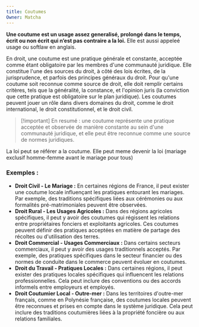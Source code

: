 ```yaml
---
title: Coutumes
Owner: Matcha
---
```

**Une coutume est un usage assez generalisé, prolongé dans le temps, écrit ou non écrit qui n’est pas contraire a la loi.**
Elle est aussi appeleé usage ou softlaw en anglais.
  
En droit, une coutume est une pratique générale et constante, acceptée comme étant obligatoire par les membres d'une communauté juridique. Elle constitue l'une des sources du droit, à côté des lois écrites, de la jurisprudence, et parfois des principes généraux du droit.
Pour qu'une coutume soit reconnue comme source de droit, elle doit remplir certains critères, tels que la généralité, la constance, et l'opinion juris (la conviction que cette pratique est obligatoire sur le plan juridique). Les coutumes peuvent jouer un rôle dans divers domaines du droit, comme le droit international, le droit constitutionnel, et le droit civil.

> [!important] En resumé : une coutume représente une pratique acceptée et observée de manière constante au sein d'une communauté juridique, et elle peut être reconnue comme une source de normes juridiques.
  
La loi peut se référer a la coutume. Elle peut meme devenir la loi (mariage exclusif homme-femme avant le mariage pour tous)
  
### Exemples :
- **Droit Civil - Le Mariage :** En certaines régions de France, il peut exister une coutume locale influençant les pratiques entourant les mariages. Par exemple, des traditions spécifiques liées aux cérémonies ou aux formalités pré-matrimoniales peuvent être observées.
- **Droit Rural - Les Usages Agricoles :** Dans des régions agricoles spécifiques, il peut y avoir des coutumes qui régissent les relations entre propriétaires fonciers et exploitants agricoles. Ces coutumes peuvent définir des pratiques acceptées en matière de partage des récoltes ou d'utilisation des terres.
- **Droit Commercial - Usages Commerciaux :** Dans certains secteurs commerciaux, il peut y avoir des usages traditionnels acceptés. Par exemple, des pratiques spécifiques dans le secteur financier ou des normes de conduite dans le commerce peuvent évoluer en coutumes.
- **Droit du Travail - Pratiques Locales :** Dans certaines régions, il peut exister des pratiques locales spécifiques qui influencent les relations professionnelles. Cela peut inclure des conventions ou des accords informels entre employeurs et employés.
- **Droit Coutumier Local - Outre-mer :** Dans les territoires d'outre-mer français, comme en Polynésie française, des coutumes locales peuvent être reconnues et prises en compte dans le système juridique. Cela peut inclure des traditions coutumières liées à la propriété foncière ou aux relations familiales.
